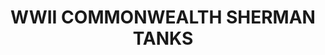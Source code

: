 ---
title: "WWII COMMONWEALTH SHERMAN TANKS"
price: "TBA"
desc: "Opis nije dostupan"
img_path: "/assets/img/A.MIG-7169.jpg"
brand: AMMO
available: true
cat: "acrylics"
subcat: "ACRYLIC PAINT SETS"
subsubcat: "SS"
---